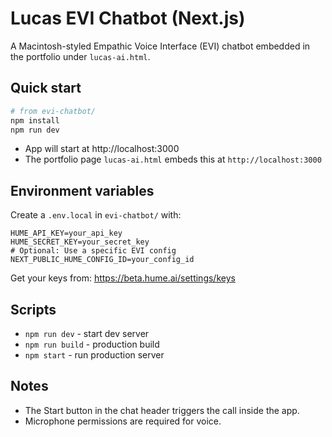 # Lucas EVI Chatbot (Next.js)

A Macintosh-styled Empathic Voice Interface (EVI) chatbot embedded in the portfolio under `lucas-ai.html`.

## Quick start

```bash
# from evi-chatbot/
npm install
npm run dev
```

- App will start at http://localhost:3000
- The portfolio page `lucas-ai.html` embeds this at `http://localhost:3000`

## Environment variables
Create a `.env.local` in `evi-chatbot/` with:

```
HUME_API_KEY=your_api_key
HUME_SECRET_KEY=your_secret_key
# Optional: Use a specific EVI config
NEXT_PUBLIC_HUME_CONFIG_ID=your_config_id
```

Get your keys from: https://beta.hume.ai/settings/keys

## Scripts
- `npm run dev` - start dev server
- `npm run build` - production build
- `npm start` - run production server

## Notes
- The Start button in the chat header triggers the call inside the app.
- Microphone permissions are required for voice.
